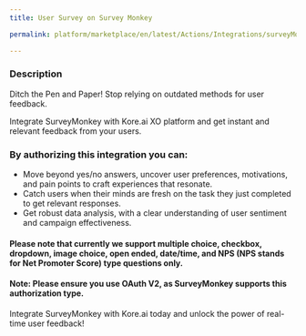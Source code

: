 ```yaml
---
title: User Survey on Survey Monkey

permalink: platform/marketplace/en/latest/Actions/Integrations/surveyMonkey_userSurvey

---
```


### Description

Ditch the Pen and Paper! Stop relying on outdated methods for user feedback. 

Integrate SurveyMonkey with Kore.ai XO platform and get instant and relevant feedback from your users.

### By authorizing this integration you can:

- Move beyond yes/no answers, uncover user preferences, motivations, and pain points to craft experiences that resonate. 
- Catch users when their minds are fresh on the task they just completed to get relevant responses.
- Get robust data analysis, with a clear understanding of user sentiment and campaign effectiveness. 

#### Please note that currently we support multiple choice, checkbox, dropdown, image choice, open ended, date/time, and NPS (NPS stands for Net Promoter Score) type questions only.

#### Note: Please ensure you use OAuth V2, as SurveyMonkey supports this authorization type.

Integrate SurveyMonkey with Kore.ai today and unlock the power of real-time user feedback!

